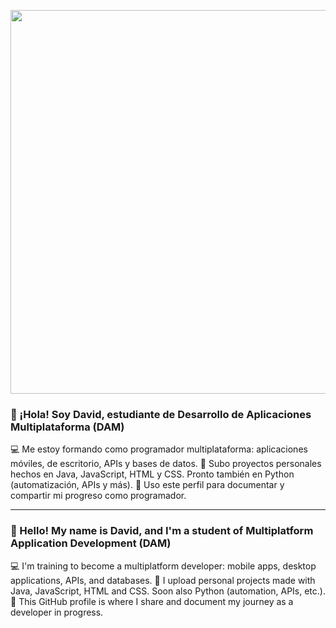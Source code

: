 <p align="center">
  <img src="David-Sanara03.png" alt="Banner" width="1126" height="614">
</p>

### 👋 ¡Hola! Soy David, estudiante de Desarrollo de Aplicaciones Multiplataforma (DAM)
💻 Me estoy formando como programador multiplataforma: aplicaciones móviles, de escritorio, APIs y bases de datos.
🚀 Subo proyectos personales hechos en Java, JavaScript, HTML y CSS. Pronto también en Python (automatización, APIs y más).
📌 Uso este perfil para documentar y compartir mi progreso como programador.

---

### 👋 Hello! My name is David, and I'm a student of Multiplatform Application Development (DAM)
💻 I'm training to become a multiplatform developer: mobile apps, desktop applications, APIs, and databases.
🚀 I upload personal projects made with Java, JavaScript, HTML and CSS. Soon also Python (automation, APIs, etc.).
📌 This GitHub profile is where I share and document my journey as a developer in progress.
